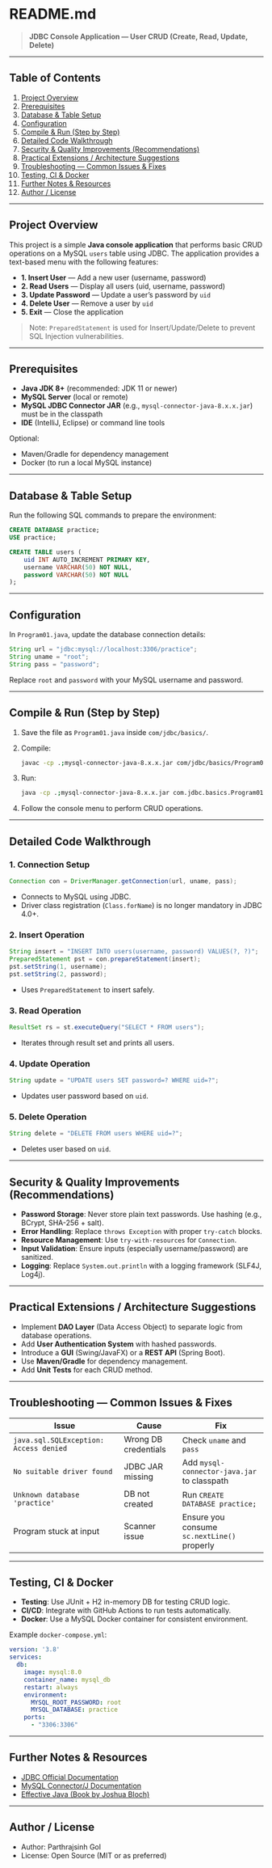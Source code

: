 # README.md

> **JDBC Console Application — User CRUD (Create, Read, Update, Delete)**

---

## Table of Contents

1. [Project Overview](#project-overview)
2. [Prerequisites](#prerequisites)
3. [Database & Table Setup](#database--table-setup)
4. [Configuration](#configuration)
5. [Compile & Run (Step by Step)](#compile--run-step-by-step)
6. [Detailed Code Walkthrough](#detailed-code-walkthrough)
7. [Security & Quality Improvements (Recommendations)](#security--quality-improvements-recommendations)
8. [Practical Extensions / Architecture Suggestions](#practical-extensions--architecture-suggestions)
9. [Troubleshooting — Common Issues & Fixes](#troubleshooting--common-issues--fixes)
10. [Testing, CI & Docker](#testing-ci--docker)
11. [Further Notes & Resources](#further-notes--resources)
12. [Author / License](#author--license)

---

## Project Overview

This project is a simple **Java console application** that performs basic CRUD operations on a MySQL `users` table using JDBC. The application provides a text-based menu with the following features:

* **1. Insert User** — Add a new user (username, password)
* **2. Read Users** — Display all users (uid, username, password)
* **3. Update Password** — Update a user’s password by `uid`
* **4. Delete User** — Remove a user by `uid`
* **5. Exit** — Close the application

> Note: `PreparedStatement` is used for Insert/Update/Delete to prevent SQL Injection vulnerabilities.

---

## Prerequisites

* **Java JDK 8+** (recommended: JDK 11 or newer)
* **MySQL Server** (local or remote)
* **MySQL JDBC Connector JAR** (e.g., `mysql-connector-java-8.x.x.jar`) must be in the classpath
* **IDE** (IntelliJ, Eclipse) or command line tools

Optional:

* Maven/Gradle for dependency management
* Docker (to run a local MySQL instance)

---

## Database & Table Setup

Run the following SQL commands to prepare the environment:

```sql
CREATE DATABASE practice;
USE practice;

CREATE TABLE users (
    uid INT AUTO_INCREMENT PRIMARY KEY,
    username VARCHAR(50) NOT NULL,
    password VARCHAR(50) NOT NULL
);
```

---

## Configuration

In `Program01.java`, update the database connection details:

```java
String url = "jdbc:mysql://localhost:3306/practice";
String uname = "root";
String pass = "password";
```

Replace `root` and `password` with your MySQL username and password.

---

## Compile & Run (Step by Step)

1. Save the file as `Program01.java` inside `com/jdbc/basics/`.
2. Compile:

   ```bash
   javac -cp .;mysql-connector-java-8.x.x.jar com/jdbc/basics/Program01.java
   ```
3. Run:

   ```bash
   java -cp .;mysql-connector-java-8.x.x.jar com.jdbc.basics.Program01
   ```
4. Follow the console menu to perform CRUD operations.

---

## Detailed Code Walkthrough

### 1. Connection Setup

```java
Connection con = DriverManager.getConnection(url, uname, pass);
```

* Connects to MySQL using JDBC.
* Driver class registration (`Class.forName`) is no longer mandatory in JDBC 4.0+.

### 2. Insert Operation

```java
String insert = "INSERT INTO users(username, password) VALUES(?, ?)";
PreparedStatement pst = con.prepareStatement(insert);
pst.setString(1, username);
pst.setString(2, password);
```

* Uses `PreparedStatement` to insert safely.

### 3. Read Operation

```java
ResultSet rs = st.executeQuery("SELECT * FROM users");
```

* Iterates through result set and prints all users.

### 4. Update Operation

```java
String update = "UPDATE users SET password=? WHERE uid=?";
```

* Updates user password based on `uid`.

### 5. Delete Operation

```java
String delete = "DELETE FROM users WHERE uid=?";
```

* Deletes user based on `uid`.

---

## Security & Quality Improvements (Recommendations)

* **Password Storage**: Never store plain text passwords. Use hashing (e.g., BCrypt, SHA-256 + salt).
* **Error Handling**: Replace `throws Exception` with proper `try-catch` blocks.
* **Resource Management**: Use `try-with-resources` for `Connection`.
* **Input Validation**: Ensure inputs (especially username/password) are sanitized.
* **Logging**: Replace `System.out.println` with a logging framework (SLF4J, Log4j).

---

## Practical Extensions / Architecture Suggestions

* Implement **DAO Layer** (Data Access Object) to separate logic from database operations.
* Add **User Authentication System** with hashed passwords.
* Introduce a **GUI** (Swing/JavaFX) or a **REST API** (Spring Boot).
* Use **Maven/Gradle** for dependency management.
* Add **Unit Tests** for each CRUD method.

---

## Troubleshooting — Common Issues & Fixes

| Issue                                  | Cause                | Fix                                         |
| -------------------------------------- | -------------------- | ------------------------------------------- |
| `java.sql.SQLException: Access denied` | Wrong DB credentials | Check `uname` and `pass`                    |
| `No suitable driver found`             | JDBC JAR missing     | Add `mysql-connector-java.jar` to classpath |
| `Unknown database 'practice'`          | DB not created       | Run `CREATE DATABASE practice;`             |
| Program stuck at input                 | Scanner issue        | Ensure you consume `sc.nextLine()` properly |

---

## Testing, CI & Docker

* **Testing**: Use JUnit + H2 in-memory DB for testing CRUD logic.
* **CI/CD**: Integrate with GitHub Actions to run tests automatically.
* **Docker**: Use a MySQL Docker container for consistent environment.

Example `docker-compose.yml`:

```yaml
version: '3.8'
services:
  db:
    image: mysql:8.0
    container_name: mysql_db
    restart: always
    environment:
      MYSQL_ROOT_PASSWORD: root
      MYSQL_DATABASE: practice
    ports:
      - "3306:3306"
```

---

## Further Notes & Resources

* [JDBC Official Documentation](https://docs.oracle.com/javase/tutorial/jdbc/)
* [MySQL Connector/J Documentation](https://dev.mysql.com/doc/connector-j/8.0/en/)
* [Effective Java (Book by Joshua Bloch)](https://www.oreilly.com/library/view/effective-java-3rd/9780134686097/)

---

## Author / License

* Author: Parthrajsinh Gol
* License: Open Source (MIT or as preferred)
